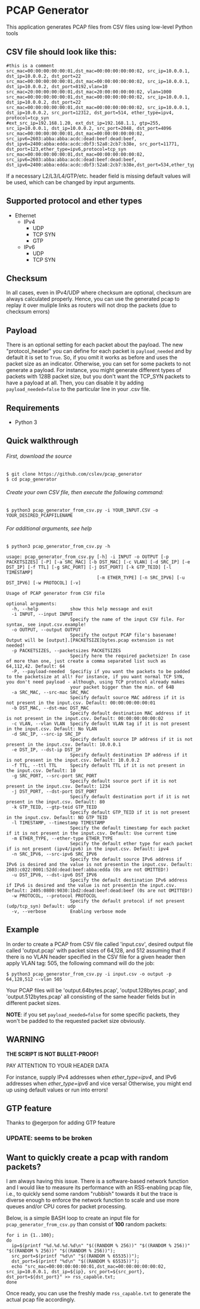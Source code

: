 # PCAP Generator
This application generates PCAP files from CSV files using low-level Python tools

## CSV file should look like this:
```
#this is a comment
src_mac=00:00:00:00:00:01,dst_mac=00:00:00:00:00:02, src_ip=10.0.0.1, dst_ip=10.0.0.2, dst_port=22
src_mac=00:00:00:00:00:01,dst_mac=00:00:00:00:00:02, src_ip=10.0.0.1, dst_ip=10.0.0.2, dst_port=8192,vlan=10
src_mac=20:00:00:00:00:01,dst_mac=20:00:00:00:00:02, vlan=1000
src_mac=00:00:00:00:00:01,dst_mac=00:00:00:00:00:02, src_ip=10.0.0.1, dst_ip=10.0.0.2, dst_port=22
src_mac=00:00:00:00:00:01,dst_mac=00:00:00:00:00:02, src_ip=10.0.0.1, dst_ip=10.0.0.2, src_port=12312, dst_port=514, ether_type=ipv4, protocol=tcp_syn
#ext_src_ip=192.168.1.20, ext_dst_ip=192.168.1.1, gtp=255, src_ip=10.0.0.1, dst_ip=10.0.0.2, src_port=2048, dst_port=4096
src_mac=00:00:00:00:00:01,dst_mac=00:00:00:00:00:02, src_ipv6=2603:abba:abba:acdc:dead:beef:dead:beef, dst_ipv6=2400:abba:edda:acdc:dbf3:52a8:2cb7:b38e, src_port=11771, dst_port=123,ether_type=ipv6,protocol=tcp_syn
src_mac=00:00:00:00:00:01,dst_mac=00:00:00:00:00:02, src_ipv6=2603:abba:abba:acdc:dead:beef:dead:beef, dst_ipv6=2400:abba:edda:acdc:dbf3:52a8:2cb7:b38e,dst_port=534,ether_type=ipv6,protocol=udp

```
 If a necessary L2/L3/L4/GTP/etc. header field is missing default values will be used, which can be changed by input arguments.
 
## Supported protocol and ether types
- Ethernet
  - IPv4
    - UDP
    - TCP SYN
    - GTP
  - IPv6
    - UDP
    - TCP SYN

## Checksum
In all cases, even in IPv4/UDP where checksum are optional, checksum are always calculated properly.
Hence, you can use the generated pcap to replay it over muliple links as routers will not drop the packets (due to checksum errors)

## Payload
There is an optional setting for each packet about the payload. The new "protocol_header" you can define for each packet is `payload_needed` and by default it is set to `True`. 
So, if you omit it works as before and uses the packet size as an indicator.
Otherwise, you can set for some packets to not generate a payload. For instance, you might generate different types of packets with 128B packet size, but you don't want the TCP_SYN packets to have a payload at all. Then, you can disable it by adding `payload_needed=false` to the particular line in your .csv file.

## Requirements
 - Python 3
 
## Quick walkthrough
###### First, download the source
```
$ git clone https://github.com/cslev/pcap_generator
$ cd pcap_generator
```

###### Create your own CSV file, then execute the following command:
```
$ python3 pcap_generator_from_csv.py -i YOUR_INPUT.CSV -o YOUR_DESIRED_PCAPFILENAME
```

###### For additional arguments, see help
```
$ python3 pcap_generator_from_csv.py -h

usage: pcap_generator_from_csv.py [-h] -i INPUT -o OUTPUT [-p PACKETSIZES] [-P] [-a SRC_MAC] [-b DST_MAC] [-c VLAN] [-d SRC_IP] [-e DST_IP] [-f TTL] [-g SRC_PORT] [-j DST_PORT] [-k GTP_TEID] [-l TIMESTAMP]
                                  [-m ETHER_TYPE] [-n SRC_IPV6] [-u DST_IPV6] [-w PROTOCOL] [-v]

Usage of PCAP generator from CSV file

optional arguments:
  -h, --help            show this help message and exit
  -i INPUT, --input INPUT
                        Specify the name of the input CSV file. For syntax, see input.csv.example!
  -o OUTPUT, --output OUTPUT
                        Specify the output PCAP file's basename! Output will be [output].[PACKETSIZE]bytes.pcap extension is not needed!
  -p PACKETSIZES, --packetsizes PACKETSIZES
                        Specify here the required packetsize! In case of more than one, just create a comma separated list such as 64,112,42. Default: 64
  -P, --payload-needed  Specifiy if you want the packets to be padded to the packetsize at all! For instance, if you want normal TCP SYN, you don't need payload - although, using TCP protocol already makes
                        your packet bigger than the min. of 64B
  -a SRC_MAC, --src-mac SRC_MAC
                        Specify default source MAC address if it is not present in the input.csv. Default: 00:00:00:00:00:01
  -b DST_MAC, --dst-mac DST_MAC
                        Specify default destination MAC address if it is not present in the input.csv. Default: 00:00:00:00:00:02
  -c VLAN, --vlan VLAN  Specify default VLAN tag if it is not present in the input.csv. Default: No VLAN
  -d SRC_IP, --src-ip SRC_IP
                        Specify default source IP address if it is not present in the input.csv. Default: 10.0.0.1
  -e DST_IP, --dst-ip DST_IP
                        Specify default destination IP address if it is not present in the input.csv. Default: 10.0.0.2
  -f TTL, --ttl TTL     Specify default TTL if it is not present in the input.csv. Default: 10
  -g SRC_PORT, --src-port SRC_PORT
                        Specify default source port if it is not present in the input.csv. Default: 1234
  -j DST_PORT, --dst-port DST_PORT
                        Specify default destination port if it is not present in the input.csv. Default: 80
  -k GTP_TEID, --gtp-teid GTP_TEID
                        Specify default GTP_TEID if it is not present in the input.csv. Default: NO GTP TEID
  -l TIMESTAMP, --timestamp TIMESTAMP
                        Specify the default timestamp for each packet if it is not present in the input.csv. Default: Use current time
  -m ETHER_TYPE, --ether-type ETHER_TYPE
                        Sepcify the default ether type for each packet if is not present (ipv4/ipv6) in the input.csv. Default: ipv4
  -n SRC_IPV6, --src-ipv6 SRC_IPV6
                        Specify the default source IPv6 address if IPv6 is desired and the value is not presentin the input.csv. Default: 2603:c022:0001:52dd:dead:beef:abba:edda (0s are not OMITTED!)
  -u DST_IPV6, --dst-ipv6 DST_IPV6
                        Specify the default destination IPv6 address if IPv6 is desired and the value is not presentin the input.csv. Default: 2405:0800:9030:1bd2:dead:beef:dead:beef (0s are not OMITTED!)
  -w PROTOCOL, --protocol PROTOCOL
                        Specify the default protocol if not present (udp/tcp_syn) Default: udp
  -v, --verbose         Enabling verbose mode
```

## Example
In order to create a PCAP from CSV file called 'input.csv', desired output file called 'output.pcap' with packet sizes of 64,128, and 512 assuming that if there is no VLAN header specified in the CSV file for a given header then apply VLAN tag: 505, the following command will do the job:
```
$ python3 pcap_generator_from_csv.py -i input.csv -o output -p 64,128,512 --vlan 505
```
Your PCAP files will be 'output.64bytes.pcap', 'output.128bytes.pcap', and 'output.512bytes.pcap' all consisting of the same header fields but in different packet sizes.

**NOTE**: if you set `payload_needed=false` for some specific packets, they won't be padded to the requested packet size obviously.

## WARNING
**THE SCRIPT IS NOT BULLET-PROOF!**

PAY ATTENTION TO YOUR HEADER DATA

For instance, supply IPv4 addresses when *ether_type=ipv4*, and IPv6 addresses when *ether_type=ipv6* and vice versa!
Otherwise, you might end up using default values or run into errors!

## GTP feature 
Thanks to @egerpon for adding GTP feature
### UPDATE: seems to be broken

## Want to quickly create a pcap with random packets?
I am always having this issue. There is a software-based network function and I would like to measure its performance with an RSS-enabling pcap file, i.e., to quickly send some random "rubbish" towards it but the trace is diverse enough to enforce the network function to scale and use more queues and/or CPU cores for packet processing.

Below, is a simple BASH loop to create an input file for `pcap_generator_from_csv.py` than consist of **100** random packets:
```
for i in {1..100}; 
do 
  ip=$(printf "%d.%d.%d.%d\n" "$((RANDOM % 256))" "$((RANDOM % 256))" "$((RANDOM % 256))" "$((RANDOM % 256))"); 
  src_port=$(printf "%d\n" "$((RANDOM % 65535))");
  dst_port=$(printf "%d\n" "$((RANDOM % 65535))"); 
  echo "src_mac=00:00:00:00:00:01,dst_mac=00:00:00:00:00:02, src_ip=10.0.0.1, dst_ip=${ip}, src_port=${src_port}, dst_port=${dst_port}" >> rss_capable.txt;
done
```
Once ready, you can use the freshly made `rss_capable.txt` to generate the actual pcap file accordingly.
